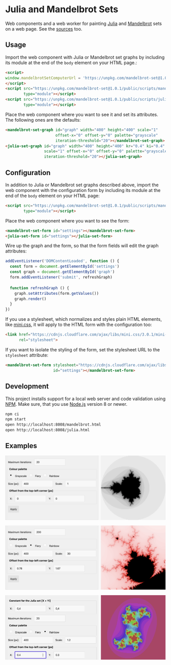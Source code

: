 Julia and Mandelbrot Sets
=========================

Web components and a web worker for painting [Julia] and [Mandelbrot] sets on a web page. See the [sources](//github.com/prantlf/mandelbrot-set/blob/master/public/mandelbrot.html) too.

Usage
-----

Import the web component with Julia or Mandelbrot set graphs by including its module at the end of the `body` element on your HTML page.:

```html
<script>
window.mandelbrotSetComputerUrl = 'https://unpkg.com/mandelbrot-set@1.0.1/public/scripts/computer.js'
</script>
<script src="https://unpkg.com/mandelbrot-set@1.0.1/public/scripts/mandelbrot-set-graph.js"
        type="module"></script>
<script src="https://unpkg.com/mandelbrot-set@1.0.1/public/scripts/julia-set-graph.js"
        type="module"></script>
```

Place the web component where you want to see it and set its attributes. The following ones are the defaults:

```html
<mandelbrot-set-graph id="graph" width="400" height="400" scale="1"
                      offset-x="0" offset-y="0" palette="grayscale"
                      iteration-threshold="20"></mandelbrot-set-graph>
<julia-set-graph id="graph" width="400" height="400" kr="0.4" ki="0.4"
                 scale="1" offset-x="0" offset-y="0" palette="grayscale"
                 iteration-threshold="20"></julia-set-graph>
```

Configuration
-------------

In addition to Julia or Mandelbrot set graphs described above, import the web component with the configuration form by including its module at the end of the `body` element on your HTML page:

```html
<script src="https://unpkg.com/mandelbrot-set@1.0.1/public/scripts/mandelbrot-set-form.js"
        type="module"></script>
```

Place the web component where you want to see the form:

```html
<mandelbrot-set-form id="settings"></mandelbrot-set-form>
<julia-set-form id="settings"></julia-set-form>
```

Wire up the graph and the form, so that the form fields will edit the graph attributes:

```js
addEventListener('DOMContentLoaded', function () {
  const form = document.getElementById('settings')
  const graph = document.getElementById('graph')
  form.addEventListener('submit', refreshGraph)

  function refreshGraph () {
    graph.setAttributes(form.getValues())
    graph.render()
  }
})
```

If you use a stylesheet, which normalizes and styles plain HTML elements, like [mini.css], it will apply to the HTML form with the configuration too:

```html
<link href="https://cdnjs.cloudflare.com/ajax/libs/mini.css/3.0.1/mini-default.min.css"
      rel="stylesheet">
```

If you want to isolate the styling of the form, set the stylesheet URL to the `stylesheet` attribute:


```html
<mandelbrot-set-form stylesheet="https://cdnjs.cloudflare.com/ajax/libs/mini.css/3.0.1/mini-default.min.css"
                     id="settings"></mandelbrot-set-form>
```

Development
-----------

This project installs support for a local web server and code validation using [NPM]. Make sure, that you use [Node.js] version 8 or newer.

```sh
npm ci
npm start
open http://localhost:8008/mandelbrot.html
open http://localhost:8008/julia.html
```

Examples
--------

![Grayscale Full Example](https://raw.githubusercontent.com/prantlf/mandelbrot-set/master/mandelbrot-set-grayscale-full.png) 

![Fiery Detail Example](https://raw.githubusercontent.com/prantlf/mandelbrot-set/master/mandelbrot-set-fiery-detail.png) 

![Rainbow Zoom Example](https://raw.githubusercontent.com/prantlf/mandelbrot-set/master/julia-set-rainbow-zoomed.png) 

[Node.js]: https://nodejs.org/
[NPM]: https://www.npmjs.com/
[Julia]: https://prantlf.github.io/mandelbrot-set/public/julia.html
[Mandelbrot]: https://prantlf.github.io/mandelbrot-set/public/mandelbrot.html
[mini.css]: https://minicss.org/
